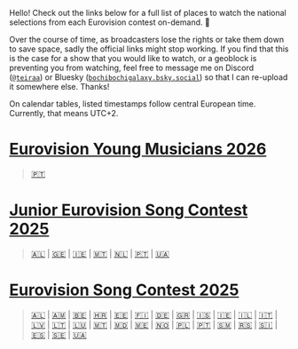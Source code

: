 Hello! Check out the links below for a full list of places to watch the national selections from each Eurovision contest on-demand. 💙

Over the course of time, as broadcasters lose the rights or take them down to save space, sadly the official links might stop working. If you find that this is the case for a show that you would like to watch, or a geoblock is preventing you from watching, feel free to message me on Discord ([`@teiraa`](https://discordapp.com/users/397098874398965761)) or Bluesky ([`bochibochigalaxy.bsky.social`](https://bsky.app/profile/bochibochigalaxy.bsky.social)) so that I can re-upload it somewhere else. Thanks!

On calendar tables, listed timestamps follow central European time. Currently, that means UTC+2.

# [Eurovision Young Musicians 2026](https://github.com/teiraaa/eurovision_vod/blob/main/contests/eym2026.md)

> [🇵🇹](https://github.com/teiraaa/eurovision_vod/blob/main/contests/eym2026.md#-festival-jovens-músicos)

# [Junior Eurovision Song Contest 2025](https://github.com/teiraaa/eurovision_vod/blob/main/contests/jesc2025.md)

> [🇦🇱](https://github.com/teiraaa/eurovision_vod/blob/main/contests/jesc2025.md#-festivali-i-k%C3%ABng%C3%ABs-p%C3%ABr-f%C3%ABmij%C3%AB) | [🇬🇪](https://github.com/teiraaa/eurovision_vod/blob/main/contests/jesc2025.md#-ranina) | [🇮🇪](https://github.com/teiraaa/eurovision_vod/blob/main/contests/jesc2025.md#-junior-eurovision-éire) | [🇲🇹](https://github.com/teiraaa/eurovision_vod/blob/main/contests/jesc2025.md#-the-voice-kids) | [🇳🇱](https://github.com/teiraaa/eurovision_vod/blob/main/contests/jesc2025.md#-junior-songfestival) | [🇵🇹](https://github.com/teiraaa/eurovision_vod/blob/main/contests/jesc2025.md#-the-voice-kids) | [🇺🇦](https://github.com/teiraaa/eurovision_vod/blob/main/contests/jesc2025.md#-нацвідбір-на-дитяче-євробачення)

# [Eurovision Song Contest 2025](https://github.com/teiraaa/eurovision_vod/blob/main/contests/esc2025.md)

> [🇦🇱](https://github.com/teiraaa/eurovision_vod/blob/main/contests/esc2025.md#-festivali-i-k%C3%ABng%C3%ABs) | [🇦🇲](https://github.com/teiraaa/eurovision_vod/blob/main/contests/esc2025.md#-depi-evratesil-%D5%A4%D5%A5%D5%BA%D5%AB-%D5%A5%D5%BE%D6%80%D5%A1%D5%BF%D5%A5%D5%BD%D5%AB%D5%AC) | [🇧🇪](https://github.com/teiraaa/eurovision_vod/blob/main/contests/esc2025.md#-eurosong) | [🇭🇷](https://github.com/teiraaa/eurovision_vod/blob/main/contests/esc2025.md#-dora) | [🇪🇪](https://github.com/teiraaa/eurovision_vod/blob/main/contests/esc2025.md#-eesti-laul) | [🇫🇮](https://github.com/teiraaa/eurovision_vod/blob/main/contests/esc2025.md#-umk25) | [🇩🇪](https://github.com/teiraaa/eurovision_vod/blob/main/contests/esc2025.md#-chefsache-esc-2025--wer-singt-f%C3%BCr-deutschland) | [🇬🇷](https://github.com/teiraaa/eurovision_vod/blob/main/contests/esc2025.md#-ethnikós-telikós-εθνικός-τελικός) | [🇮🇸](https://github.com/teiraaa/eurovision_vod/blob/main/contests/esc2025.md#-söngvakeppnin) | [🇮🇪](https://github.com/teiraaa/eurovision_vod/blob/main/contests/esc2025.md#-eurosong-1) | [🇮🇱](https://github.com/teiraaa/eurovision_vod/blob/main/contests/esc2025.md#-hakokhav-haba-%D7%94%D7%9B%D7%95%D7%9B%D7%91-%D7%94%D7%91%D7%90) | [🇮🇹](https://github.com/teiraaa/eurovision_vod/blob/main/contests/esc2025.md#-festival-di-sanremo) | [🇱🇻](https://github.com/teiraaa/eurovision_vod/blob/main/contests/esc2025.md#-supernova) | [🇱🇹](https://github.com/teiraaa/eurovision_vod/blob/main/contests/esc2025.md#-eurovizijalt) | [🇱🇺](https://github.com/teiraaa/eurovision_vod/blob/main/contests/esc2025.md#-luxembourg-song-contest) | [🇲🇹](https://github.com/teiraaa/eurovision_vod/blob/main/contests/esc2025.md#-malta-eurovision-song-contest) | [🇲🇩](https://github.com/teiraaa/eurovision_vod/blob/main/contests/esc2025.md#-etapa-naṭională) | [🇲🇪](https://github.com/teiraaa/eurovision_vod/blob/main/contests/esc2025.md#-montesong) | [🇳🇴](https://github.com/teiraaa/eurovision_vod/blob/main/contests/esc2025.md#-melodi-grand-prix) | [🇵🇱](https://github.com/teiraaa/eurovision_vod/blob/main/contests/esc2025.md#-polskie-kwalifikacje) | [🇵🇹](https://github.com/teiraaa/eurovision_vod/blob/main/contests/esc2025.md#-festival-da-can%C3%A7%C3%A3o) | [🇸🇲](https://github.com/teiraaa/eurovision_vod/blob/main/contests/esc2025.md#-una-voce-per-san-marino--san-marino-song-contest) | [🇷🇸](https://github.com/teiraaa/eurovision_vod/blob/main/contests/esc2025.md#-pesma-za-evroviziju) | [🇸🇮](https://github.com/teiraaa/eurovision_vod/blob/main/contests/esc2025.md#-ema) | [🇪🇸](https://github.com/teiraaa/eurovision_vod/blob/main/contests/esc2025.md#-benidorm-fest) | [🇸🇪](https://github.com/teiraaa/eurovision_vod/blob/main/contests/esc2025.md#-melodifestivalen) | [🇺🇦](https://github.com/teiraaa/eurovision_vod/blob/main/contests/esc2025.md#-vidbir-нацвідбір-на-євробачення)
